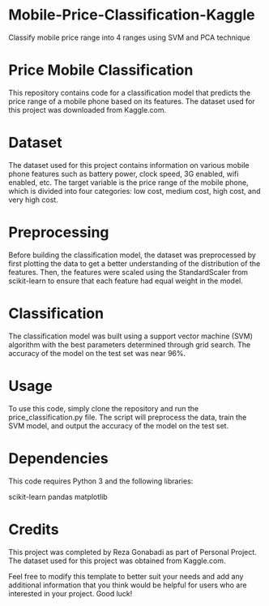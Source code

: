 # Mobile-Price-Classification-Kaggle
Classify mobile price range into 4 ranges using SVM and PCA technique


# Price Mobile Classification
This repository contains code for a classification model that predicts the price range of a mobile phone based on its features. The dataset used for this project was downloaded from Kaggle.com.

# Dataset
The dataset used for this project contains information on various mobile phone features such as battery power, clock speed, 3G enabled, wifi enabled, etc. The target variable is the price range of the mobile phone, which is divided into four categories: low cost, medium cost, high cost, and very high cost.

# Preprocessing
Before building the classification model, the dataset was preprocessed by first plotting the data to get a better understanding of the distribution of the features. Then, the features were scaled using the StandardScaler from scikit-learn to ensure that each feature had equal weight in the model.

# Classification
The classification model was built using a support vector machine (SVM) algorithm with the best parameters determined through grid search. The accuracy of the model on the test set was near 96%.

# Usage
To use this code, simply clone the repository and run the price_classification.py file. The script will preprocess the data, train the SVM model, and output the accuracy of the model on the test set.

# Dependencies
This code requires Python 3 and the following libraries:

scikit-learn
pandas
matplotlib

# Credits
This project was completed by Reza Gonabadi as part of Personal Project. The dataset used for this project was obtained from Kaggle.com.

Feel free to modify this template to better suit your needs and add any additional information that you think would be helpful for users who are interested in your project. Good luck!
